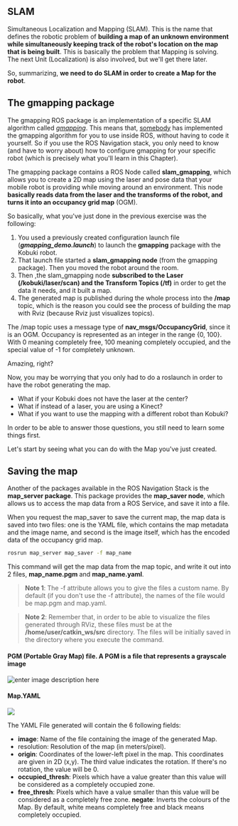 ## SLAM[](https://i-0b94a5b2534177362.robotigniteacademy.com/jupyter/notebooks/Mapping.ipynb#SLAM)

Simultaneous Localization and Mapping (SLAM). This is the name that defines the robotic problem of  **building a map of an unknown environment while simultaneously keeping track of the robot's location on the map that is being built**. This is basically the problem that Mapping is solving. The next Unit (Localization) is also involved, but we'll get there later.

So, summarizing,  **we need to do SLAM in order to create a Map for the robot**.

## The gmapping package[](https://i-0b94a5b2534177362.robotigniteacademy.com/jupyter/notebooks/Mapping.ipynb#The-gmapping-package)

The gmapping ROS package is an implementation of a specific SLAM algorithm called  _[gmapping](https://www.openslam.org/gmapping.html)_. This means that,  [somebody](http://wiki.ros.org/slam_gmapping)  has implemented the gmapping algorithm for you to use inside ROS, without having to code it yourself. So if you use the ROS Navigation stack, you only need to know (and have to worry about) how to configure gmapping for your specific robot (which is precisely what you'll learn in this Chapter).  
  
The gmapping package contains a ROS Node called  **slam_gmapping**, which allows you to create a 2D map using the laser and pose data that your mobile robot is providing while moving around an environment. This node  **basically reads data from the laser and the transforms of the robot, and turns it into an occupancy grid map**  (OGM).

So basically, what you've just done in the previous exercise was the following:

1.  You used a previously created configuration launch file (**_gmapping_demo.launch_**) to launch the  **gmapping**  package with the Kobuki robot.
2.  That launch file started a  **slam_gmapping node**  (from the gmapping package). Then you moved the robot around the room.
3.  Then ,the slam_gmapping node  **subscribed to the Laser (/kobuki/laser/scan) and the Transform Topics (/tf)**  in order to get the data it needs, and it built a map.
4.  The generated map is published during the whole process into the  **/map**  topic, which is the reason you could see the process of building the map with Rviz (because Rviz just visualizes topics).

The /map topic uses a message type of  **nav_msgs/OccupancyGrid**, since it is an OGM. Occupancy is represented as an integer in the range {0, 100}. With 0 meaning completely free, 100 meaning completely occupied, and the special value of -1 for completely unknown.

Amazing, right?  
  
Now, you may be worrying that you only had to do a roslaunch in order to have the robot generating the map.

-   What if your Kobuki does not have the laser at the center?
-   What if instead of a laser, you are using a Kinect?
-   What if you want to use the mapping with a different robot than Kobuki?

In order to be able to answer those questions, you still need to learn some things first.

Let's start by seeing what you can do with the Map you've just created.

## Saving the map[](https://i-0b94a5b2534177362.robotigniteacademy.com/jupyter/notebooks/Mapping.ipynb#Saving-the-map)

Another of the packages available in the ROS Navigation Stack is the  **map_server package**. This package provides the  **map_saver node**, which allows us to access the map data from a ROS Service, and save it into a file.

When you request the map_saver to save the current map, the map data is saved into two files: one is the YAML file, which contains the map metadata and the image name, and second is the image itself, which has the encoded data of the occupancy grid map.
```bash
rosrun map_server map_saver -f map_name
```
This command will get the map data from the map topic, and write it out into 2 files, **map_name.pgm** and **map_name.yaml**.

>**Note 1**: The -f attribute allows you to give the files a custom name. By default (if you don't use the -f attribute), the names of the file would be map.pgm and map.yaml.

>**Note 2**: Remember that, in order to be able to visualize the files generated through RViz, these files must be at the  **/home/user/catkin_ws/src**  directory. The files will be initially saved in the directory where you execute the command.

#### PGM (Portable Gray Map) file. A PGM is a file that represents a grayscale image

![enter image description here](https://github.com/rwbot/ros-nav-5days/blob/master/images/map.png?raw=true)

#### Map.YAML
![
](https://github.com/rwbot/ros-nav-5days/blob/master/images/my_map_txt.png?raw=true)

The YAML File generated will contain the 6 following fields: 
* **image**: Name of the file containing the image of the generated Map. 
* resolution: Resolution of the map (in meters/pixel). 
* **origin**: Coordinates of the lower-left pixel in the map. This coordinates are given in 2D (x,y). The third value indicates the rotation. If there's no rotation, the value will be 0. 
* **occupied_thresh**: Pixels which have a value greater than this value will be considered as a completely occupied zone. 
* **free_thresh**: Pixels which have a value smaller than this value will be considered as a completely free zone. **negate**: Inverts the colours of the Map. By default, white means completely free and black means completely occupied.




































#
<!--stackedit_data:
eyJoaXN0b3J5IjpbLTEwNzUxMzI3OTUsLTEzNjcxMDIwNywtMT
c5Njg1ODgyNywxNDkzODU0Njc1XX0=
-->